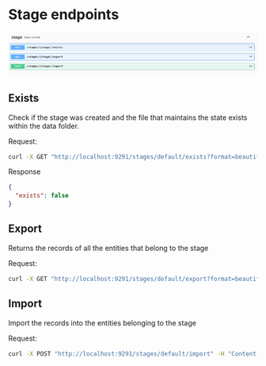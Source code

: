 # Stage endpoints

![stage-methods](https://raw.githubusercontent.com/lambda-orm/lambdaorm-svc/HEAD/images/stage-methods.png)

## Exists

Check if the stage was created and the file that maintains the state exists within the data folder.

Request:

```sh
curl -X GET "http://localhost:9291/stages/default/exists?format=beautiful"
```

Response

```json
{
  "exists": false
}
```

## Export

Returns the records of all the entities that belong to the stage

Request:

```sh
curl -X GET "http://localhost:9291/stages/default/export?format=beautiful"
```

## Import

Import the records into the entities belonging to the stage

Request:

```sh
curl -X POST "http://localhost:9291/stages/default/import" -H "Content-Type: application/json" -d @data.json
```
